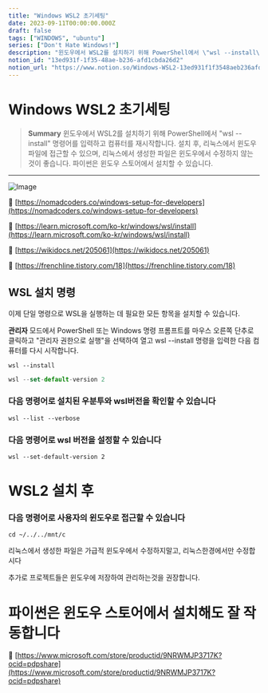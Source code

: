 ```yaml
---
title: "Windows WSL2 초기세팅"
date: 2023-09-11T00:00:00.000Z
draft: false
tags: ["WINDOWS", "ubuntu"]
series: ["Don't Hate Windows!"]
description: "윈도우에서 WSL2를 설치하기 위해 PowerShell에서 \"wsl --install\" 명령어를 입력하고 컴퓨터를 재시작합니다. 설치 후, 리눅스에서 윈도우 파일에 접근할 수 있으며, 리눅스에서 생성한 파일은 윈도우에서 수정하지 않는 것이 좋습니다. 파이썬은 윈도우 스토어에서 설치할 수 있습니다."
notion_id: "13ed931f-1f35-48ae-b236-afd1cbda26d2"
notion_url: "https://www.notion.so/Windows-WSL2-13ed931f1f3548aeb236afd1cbda26d2"
---
```


# Windows WSL2 초기세팅

> **Summary**
> 윈도우에서 WSL2를 설치하기 위해 PowerShell에서 "wsl --install" 명령어를 입력하고 컴퓨터를 재시작합니다. 설치 후, 리눅스에서 윈도우 파일에 접근할 수 있으며, 리눅스에서 생성한 파일은 윈도우에서 수정하지 않는 것이 좋습니다. 파이썬은 윈도우 스토어에서 설치할 수 있습니다.

---

![Image](https://prod-files-secure.s3.us-west-2.amazonaws.com/09ccd4d5-876c-4bba-bbdf-cc77a0a11257/f01f2d3b-078b-4f40-bed7-3a8c010cffbc/Untitled.png?X-Amz-Algorithm=AWS4-HMAC-SHA256&X-Amz-Content-Sha256=UNSIGNED-PAYLOAD&X-Amz-Credential=ASIAZI2LB4665K6WECLI%2F20250724%2Fus-west-2%2Fs3%2Faws4_request&X-Amz-Date=20250724T115937Z&X-Amz-Expires=3600&X-Amz-Security-Token=IQoJb3JpZ2luX2VjEAMaCXVzLXdlc3QtMiJHMEUCIHT1rgrdiMLKRVONHmi3RiASJohulp5VhRp2SDN4Eg0RAiEAkx2rYVsUhrSnrd3KHmEukzfCuPMZGBtyVC7yXWbCzXkq%2FwMILBAAGgw2Mzc0MjMxODM4MDUiDEYnhp88XxJUFua3VCrcAxDFt5w0bE9Jly07QQCoEGWF5tT8T1NUX2FfbiU7qTHnTQI2S91tkugLjWC%2BOHMOi1YBK%2BSo%2Fyc%2FrmDsEc7EXlhkJGKnqTzn80mw%2BSH2MVGTQkK0g23Vgn39SrjOLdh%2FUk2tgy9Ou6mMHkjMlFToqpQecBZxx%2BVaRjBlhYgkMy3Bm5zLJaqB7%2B%2Bi6VM6NXOkfa6HicgdmTNiXqLRRp6tmURx2MpfusgvHg9y98pWQaiCRdYfgDh4lm8am1oiUENf3J8Y174Oeyu0DqIweIUcQ0R2L0gn2R6%2B%2B3zo%2BIHjxLuEUaT1v8TWOi8gew8Yo8Ksy6S0KTziSgc4EHzv%2B0QWtmX4WAtjsMSBBhF7nx05OXqId%2FW6YHOlbFPkJth6STwNlVNlTjKfNIxf2akgeEq4Y061%2FR%2Bj6xg%2B7Y5EzWL%2FlFHSuTLCcKROHcGzsBNCJcpQTrDOpLIWHFAftuFnAnVjLOoImrbJcBDHiNSPQsP4E%2Buh9J3b%2Bg%2BS7g9ADBzMHLG%2FqMA1KlqBJnB9%2FP8NrudIyVuqdvH99CpHMDlBTxSQ32N7tVFh5tnn47hazsv6AuncT2GcAmLP4D6ArFqrJUCOekKZIh2DPc2%2BEQQw0p8naJ5DLCsp1WIK2OSrr3eiMLibiMQGOqUBsxVQOyoPsOF9UrOG7gJHn6Tlcu781u4POlnN7sQbKE5uPBsGOZfJRSHAwDqsQ%2FPE%2FP3BBNZ2r30tn6RKRaXqphsICTU%2BPccgO2qDpyqZBvdxLHP9aPZOISnc2Bum%2BP1Pp9CK3ZJsMr2R3V9ZJu%2Bc1D3%2BnAOfSqOlmN6VwpabT%2BD2aBgX9EI%2B4ddBXOQgIpAH4%2Fdz4DCUGZSqUTHV%2BiE7rHpGFbin&X-Amz-Signature=6bbe62a1b3dcf9353572dc90081fe68aabef0d0c2d4d40233e32eb1120176537&X-Amz-SignedHeaders=host&x-amz-checksum-mode=ENABLED&x-id=GetObject)

🔗 [https://nomadcoders.co/windows-setup-for-developers](https://nomadcoders.co/windows-setup-for-developers)

🔗 [https://learn.microsoft.com/ko-kr/windows/wsl/install](https://learn.microsoft.com/ko-kr/windows/wsl/install)

🔗 [https://wikidocs.net/205061](https://wikidocs.net/205061)

🔗 [https://frenchline.tistory.com/18](https://frenchline.tistory.com/18)

## **WSL 설치 명령**

이제 단일 명령으로 WSL을 실행하는 데 필요한 모든 항목을 설치할 수 있습니다. 

**관리자** 모드에서 PowerShell 또는 Windows 명령 프롬프트를 마우스 오른쪽 단추로 클릭하고 "관리자 권한으로 실행"을 선택하여 열고 wsl --install 명령을 입력한 다음 컴퓨터를 다시 시작합니다.

```plain text
wsl --install
```

```javascript
wsl --set-default-version 2
```

### 다음 명령어로 설치된 우분투와 wsl버전을 확인할 수 있습니다

```shell
wsl --list --verbose
```

### 다음 명령어로 wsl 버전을 설정할 수 있습니다

```shell
wsl --set-default-version 2
```


# WSL2 설치 후

### 다음 명령어로 사용자의 윈도우로 접근할 수 있습니다

```shell
cd ~/../../mnt/c
```

리눅스에서 생성한 파일은 가급적 윈도우에서 수정하지말고, 리눅스한경에서만 수정합시다

추가로 프로젝트들은 윈도우에 저장하여 관리하는것을 권장합니다.


# 파이썬은 윈도우 스토어에서 설치해도 잘 작동합니다

🔗 [https://www.microsoft.com/store/productid/9NRWMJP3717K?ocid=pdpshare](https://www.microsoft.com/store/productid/9NRWMJP3717K?ocid=pdpshare)

